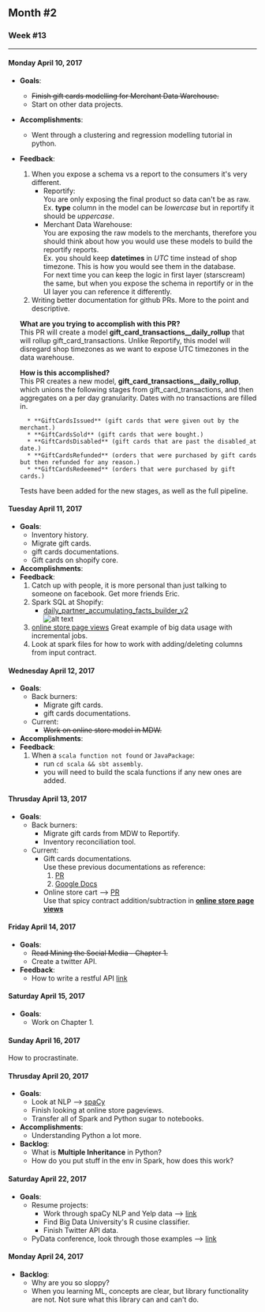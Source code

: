 ## Month #2
### Week #13
- - -
#### Monday April 10, 2017
* **Goals**:
	* ~~Finish gift cards modelling for Merchant Data Warehouse.~~
	* Start on other data projects.
* **Accomplishments**:
	* Went through a clustering and regression modelling tutorial in python.
* **Feedback**:
	1. When you expose a schema vs a report to the consumers it's very different.  
		* Reportify:  
    		You are only exposing the final product so data can't be as raw.  
            Ex. **type** column in the model can be *lowercase* but in reportify it should be *uppercase*. 
		* Merchant Data Warehouse:  
			You are exposing the raw models to the merchants, therefore you should think about how you would use these models to build the reportify reports.  
            Ex. you should keep **datetimes** in *UTC* time instead of shop timezone. This is how you would see them in the database.  
	For next time you can keep the logic in first layer (starscream) the same, but when you expose the schema in reportify or in the UI layer you can reference it differently.
	2. Writing better documentation for github PRs. More to the point and descriptive. 
 
	**What are you trying to accomplish with this PR?**  
	This PR will create a model **gift_card_transactions__daily_rollup** that will rollup gift_card_transactions. Unlike Reportify, this model will disregard shop timezones as we want to expose UTC timezones in the data warehouse.

	**How is this accomplished?**  
This PR creates a new model, **gift_card_transactions__daily_rollup**, which unions the following stages from gift_card_transactions, and then aggregates on a per day granularity. Dates with no transactions are filled in.

        * **GiftCardsIssued** (gift cards that were given out by the merchant.)
        * **GiftCardsSold** (gift cards that were bought.)
        * **GiftCardsDisabled** (gift cards that are past the disabled_at date.)
        * **GiftCardsRefunded** (orders that were purchased by gift cards but then refunded for any reason.)
        * **GiftCardsRedeemed** (orders that were purchased by gift cards.)

	Tests have been added for the new stages, as well as the full pipeline.
    
#### Tuesday April 11, 2017
* **Goals**:
	* Inventory history.
	* Migrate gift cards.
	* gift cards documentations.
	* Gift cards on shopify core.
* **Accomplishments**:
* **Feedback**:
	1. Catch up with people, it is more personal than just talking to someone on facebook. Get more friends Eric.
	2. Spark SQL at Shopify:
		* [daily_partner_accumulating_facts_builder_v2](https://github.com/Shopify/starscream/blob/master/shopify/facts/daily_partner_accumulating_facts_builder_v2.py#L62)  
		![alt text](https://raw.githubusercontent.com/ericxiao251/Python-Sugar/master/Spark%20Sugar/Spark%20SQL.png?token=AJTnLrQkCgPpUxr8HFn3ILRBTErale1Oks5Y-C-1wA%3D%3D "Slack discussion")  
	3. [online store page views](https://github.com/Shopify/starscream/tree/a97197315385fd128482b4fc9178f1b7a407fe42/shopify/views/reportify/online_store)
    Great example of big data usage with incremental jobs.
    4. Look at spark files for how to work with adding/deleting columns from input contract.

#### Wednesday April 12, 2017
* **Goals**:
	* Back burners:
		* Migrate gift cards.
		* gift cards documentations.
    * Current:
	    * ~~Work on online store model in MDW.~~
* **Accomplishments**:
* **Feedback**:
    1. When a `scala function not found` or `JavaPackage`:
    	* run `cd scala && sbt assembly`.
        * you will need to build the scala functions if any new ones are added.

#### Thrusday April 13, 2017
* **Goals**:
	* Back burners:
		* Migrate gift cards from MDW to Reportify.
		* Inventory reconciliation tool.
    * Current:
		* Gift cards documentations.  
		  Use these previous documentations as reference:
          1. [PR](https://github.com/Shopify/documentation/pull/9442)
          2. [Google Docs](https://docs.google.com/document/d/1RntG8DNeVjvAGeK1cOQgXy9kfjeksISWyRdRPaDoWy4/edit)
	    * Online store cart --> [PR](https://github.com/Shopify/starscream/pull/17037)  
          Use that spicy contract addition/subtraction in **[online store page views](https://github.com/Shopify/starscream/tree/a97197315385fd128482b4fc9178f1b7a407fe42/shopify/views/reportify/online_store)**

#### Friday April 14, 2017
* **Goals**:
	* ~~Read Mining the Social Media - Chapter 1.~~
	* Create a twitter API.
* **Feedback**:
	* How to write a restful API [link](https://www.quora.com/What-is-a-good-Python-framework-for-building-a-RESTful-API)

#### Saturday April 15, 2017
* **Goals**:
	* Work on Chapter 1.

#### Sunday April 16, 2017
How to procrastinate.

#### Thrusday April 20, 2017
* **Goals**:
	* Look at NLP --> [spaCy](https://github.com/explosion/spaCy)
	* Finish looking at online store pageviews.
	* Transfer all of Spark and Python sugar to notebooks.
* **Accomplishments**:
	* Understanding Python a lot more.
* **Backlog**:
	* What is **Multiple Inheritance** in Python? 
	* How do you put stuff in the env in Spark, how does this work?

#### Saturday April 22, 2017
* **Goals**:
	* Resume projects:
		* Work through spaCy NLP and Yelp data --> [link](http://nbviewer.jupyter.org/github/skipgram/modern-nlp-in-python/blob/master/executable/Modern_NLP_in_Python.ipynb)
		* Find Big Data University's R cusine classifier.
		* Finish Twitter API data.
    * PyData conference, look through those examples --> [link](https://pydata.org/dc2016/schedule/)


#### Monday April 24, 2017
* **Backlog**:
	* Why are you so sloppy?
	* When you learning ML, concepts are clear, but library functionality are not. Not sure what this library can and can't do.